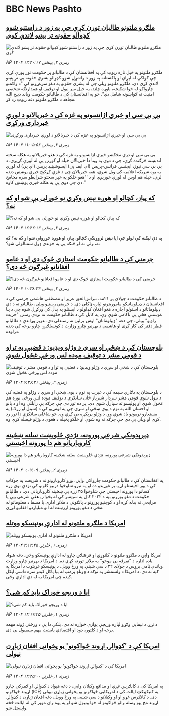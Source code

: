 # BBC News Pashto## [ملګرو ملتونو طالبان تورن کړي چې په زور د راستنو شوو کډوالو حقونه تر پښو لاندې کوي](https://www.bbc.com/pashto/articles/cjwnwl186y9o?at_campaign=githubrss)![ملګرو ملتونو طالبان تورن کړي چې په زور د راستنو شوو کډوالو حقونه تر پښو لاندې کوي](https://ichef.bbci.co.uk/ace/ws/240/cpsprodpb/747f/live/6358c100-6887-11f0-8dbd-f3d32ebd3327.jpg)_AP ۱۴۰۴ زمری ۲, پينځنۍ ۱۳:۴۰:۱۷_ملګرو ملتونو په خپل تازه رپوټ کې په افغانستان کې د طالبانو پر حکومت تور پورې کړی چې ګواکې له ایران او پاکستانه په زور د راشړل شوو کډوالو بشري حقونه یې تر پښو لاندې کړي دي.  ملګرو ملتونو ویلي چې له بشري حقونو په دغو سرغړونو کې "د واکمنو چارواکو له خوا شکنجه، ناوړه چلند،‌ په خپل سر نیول او توقیف او همدارنګه شخصي امنیت ته ګواښونه شامل دي".
خو په افغانستان کې د طالبانو حکومت ویاند ذبیح الله مجاهد د ملګرو ملتونو دغه رپوټ رد کړ.## [بي بي سي او خبري اژانسونو په غزه کې د خبریالانو د لوږې خبرداری ورکړی](https://www.bbc.com/pashto/articles/cev0v9my2ddo?at_campaign=githubrss)![بي بي سي او خبري اژانسونو په غزه کې د خبریالانو د لوږې خبرداری ورکړی](https://ichef.bbci.co.uk/ace/ws/240/cpsprodpb/d49a/live/9b1d3a30-687d-11f0-89ea-4d6f9851f623.png)_AP ۱۴۰۴ زمری ۲, پينځنۍ ۱۱:۰۵:۵۶_بي بي سي او درې مخکښو خبري اژانسونو په غزه کې د هغو خبریالانو په هکله سخته اندېښنه څرګنده کړې، چې د دوی په وینا دا خبریالان خپله او کورنۍ یې له لوږې کړیږي. 
د بي بي سي نیوز، ایجنسۍ فرانس-پریس (اې ایف پي) ایسوشیټیډ پریس (اې پي) له لوري په یوه شریکه اعلامیه کې ویل شوي، هغه خبریالان چې د غزې کړکېچ خبري پوښښ دنده لري، خپله هم اوس له لوږې ځورېږي او د ''هغو خلکو په څېر سختو شرایطو سره مخامخ دي چې دوی یې په هکله خبري پوښښ کاوه.''## [که پیاز، کچالو او هوږه نېښ وکړي نو خوړلی یې شو او که نه؟](https://www.bbc.com/pashto/articles/cn9y9gev8epo?at_campaign=githubrss)![که پیاز، کچالو او هوږه نېښ وکړي نو خوړلی یې شو او که نه؟](https://ichef.bbci.co.uk/ace/ws/240/cpsprodpb/0bec/live/0a588950-688c-11f0-89ea-4d6f9851f623.jpg)_AP ۱۴۰۴ زمری ۲, پينځنۍ ۱۲:۴۲:۱۳_په دې لیکنه کې لولو چې ایا نېښ لروونکي کچالو، پیاز، او هوږه خوړولی شو او که نه؟ که نه، ولې نه او څنګه یې په خوندي ډول سمبالولی شو؟## [جرمني کې د طالبانو حکومت  استازي څوک دي او د عامو افغانانو غبرګون څه دی؟](https://www.bbc.com/pashto/articles/c74w2pgl19vo?at_campaign=githubrss)![جرمني کې د طالبانو حکومت  استازي څوک دي او د عامو افغانانو غبرګون څه دی؟](https://ichef.bbci.co.uk/ace/ws/240/cpsprodpb/a13a/live/f5df77c0-6879-11f0-af20-030418be2ca5.png)_AP ۱۴۰۴ زمری ۲, پينځنۍ ۱۰:۳۸:۳۴_د طالبانو حکومت د جولای پر ۲۱مه، نبراس‌الحق عزیز او مصطفی هاشمي جرمني کې د افغانستان د ډیپلوماتیکو ماموریتونو لپاره ټاکلي دي. د جرمني رسنیو ویلي، طالبانو ته د دې ډیپلوماتانو د استولو اجازه د هغو افغان کډاولو د ایستلو په بدل کې ورکړل شوه چې د پنا غوښتنې هڅې یې ناکامې شوې وې.
په کابل کې د طالبانو حکومت ته نږدې رسنۍ "حریت راډیو" ویلي، چې دغه "ډیپلوماتان" اوس برلین ته رسېدلي دي. عزیز وړاندې د طالبانو قطر دفتر کې کار کړی او هاشمي د بهرنیو چارو وزارت د کونسلګرۍ چارو برخه کې دنده درلوده.## [بلوچستان کې د ښځې او سړي د وژلو ویډيو: د قضیې په تړاو د قومي مشر د توقیف موده لس ورځې غځول شوې](https://www.bbc.com/pashto/articles/cp86gxv05m3o?at_campaign=githubrss)![بلوچستان کې د ښځې او سړي د وژلو ویډيو: د قضیې په تړاو د قومي مشر د توقیف موده لس ورځې غځول شوې](https://ichef.bbci.co.uk/ace/ws/240/cpsprodpb/0526/live/388d79d0-662e-11f0-8dbd-f3d32ebd3327.png)_AP ۱۴۰۴ زمری ۲, پينځنۍ ۷:۳۶:۳۱_د بلوچستان په ډګاري سیمه کې د غیرت په نوم د یوې ښځې او سړي د وژلو په قضیه کې د نیول شوي  قومي مشر سردار شیرباز خان ساتکزي د توقیف موده لس ورځې نوره هم غځول شوې او پولیسو ته سپارل شوی دی.
پر ده تور دی چې جرګه یې رابللې وه او د بانو او احسان الله په نوم د یوې ښځې او سړي چې په لومړیو کې د  (شیتل او زرک) په مستعارو نومونو یاد شوي وو، د وژلو پرېکړه یې کړې وه. خو ښاغلي ساتکزي دا تور رد کړی او ویلي یې دي چې جرګه نه وه شوې او خلکو پخپله د هغوی د وژلو فیصله کړې وه.## [ډېرېدونکي شرعي پورونه، نژدې څلوېښت سلنه ښځینه کاروباریانو هم دا پورونه اخیستي](https://www.bbc.com/pashto/articles/ckgd56zpe61o?at_campaign=githubrss)![ډېرېدونکي شرعي پورونه، نژدې څلوېښت سلنه ښځینه کاروباریانو هم دا پورونه اخیستي](https://ichef.bbci.co.uk/ace/ws/240/cpsprodpb/0cd8/live/a2ed6ad0-680c-11f0-af20-030418be2ca5.jpg)_AP ۱۴۰۴ زمری ۲, پينځنۍ ۰:۰۷:۰۹_په افغانستان کې د طالبانو حکومت چارواکي وايي، وړو کاروبارونو ته د شریعت په چوکاټ کې د پور اخیستلو لړۍ پر غوړېدو ده او په تېرو شاوخوا درېیو کلونو کې نژدې نوي زره کسانو دا پورونه اخیستي چې شاوخوا ۳۵ زره یې ښځینه کاروباریانې دي.
د طالبانو حکومت د دغو پورونو بڼه د ۲۰۲۲ کال په سپټمبر کې له پخوانۍ هغې شرعي بڼې یا مرابحې ته بدله کړه او د کوچنیو پورونو د پانګونې د ملاتړ ادارې یا مسفا د معلوماتو له مخې د دغو پورونو ارزښت له اتو مېلیاردو افغانیو اوړي.## [امریکا د ملګرو ملتونو له ادارې يونېسکو ووتله](https://www.bbc.com/pashto/articles/cx2v9evd5jno?at_campaign=githubrss)![امریکا د ملګرو ملتونو له ادارې يونېسکو ووتله](https://ichef.bbci.co.uk/ace/ws/240/cpsprodpb/02a1/live/15004960-676a-11f0-af20-030418be2ca5.jpg)_AP ۱۴۰۴ زمری ۱, څلرنۍ ۲:۱۲:۴۵_امريکا وايي د ملګرو ملتونو د کلتوري او فرهنګي چارو له ادارې يونېسکو وځي. دغه هېواد ياده اداره د "تفرقه يي موخو" په ملاتړ تورنه کړې ده. د امريکا د بهرنيو چارو وزارت وياندې ټامي بروس د جولای ۲۲ د سې شبنې په ورځ وويل، د يونېسکو غړيتوب د امریکا په ګټه نه دی. د امریکا د ولسمشر په توګه د ډونلډ ټرمپ له بيا ټاکل کېدو سره داسې اټکل کېده چې امریکا به له دې ادارې وځي.## [ایا د وریجو خوراک باید کم شي؟](https://www.bbc.com/pashto/articles/c307gpzdlm5o?at_campaign=githubrss)![ایا د وریجو خوراک باید کم شي؟](https://ichef.bbci.co.uk/ace/ws/240/cpsprodpb/9a77/live/7f640820-671d-11f0-8dbd-f3d32ebd3327.jpg)_AP ۱۴۰۴ زمری ۱, څلرنۍ ۱۴:۱۹:۲۵_د نړۍ د نیمايي وګړو لپاره وریجې یوازې خواړه نه دي، بلکې دا یې د ورځني ژوند مهمه برخه او د کلتور، دود او اقتصادي پایښت مهم سیمبول یې دی.## [امریکا کې د 'کډوالۍ اړوند ځواکونو' یو پخوانی افغان ژباړن نیولی](https://www.bbc.com/pashto/articles/cn5k06z7l72o?at_campaign=githubrss)![امریکا کې د 'کډوالۍ اړوند ځواکونو' یو پخوانی افغان ژباړن نیولی](https://ichef.bbci.co.uk/ace/ws/240/cpsprodpb/bad7/live/c38a6a30-67c2-11f0-89ea-4d6f9851f623.jpg)_AP ۱۴۰۴ زمری ۱, څلرنۍ ۱۲:۴۵:۰۰_په امریکا کې د کانګرس غړي او مدافع وکیلان وايي، د دغه هېواد د کډوالۍ او ګمرکي چارو اړوند ځواکونو (ICE) په کنېکټیکټ ایالت کې د امریکايي ځواکونو یو پخوانی ژباړن نیولی دی.
د کانګرس غړو او او وکیلانو د سې شنبې په ورځ وویل، دغه افغان ژباړن د کډوالۍ اړوند مخ پټو وسله والو ځواکونو له خوا ونیول شو او په یوه وان موټر کې له ایالت څخه واېستل شو.